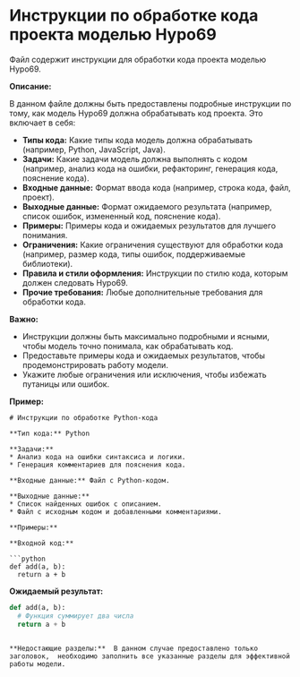 # Инструкции по обработке кода проекта моделью Hypo69

Файл содержит инструкции для обработки кода проекта моделью Hypo69.

**Описание:**

В данном файле должны быть предоставлены подробные инструкции по тому, как модель Hypo69 должна обрабатывать код проекта. Это включает в себя:

* **Типы кода:** Какие типы кода модель должна обрабатывать (например, Python, JavaScript, Java).
* **Задачи:** Какие задачи модель должна выполнять с кодом (например, анализ кода на ошибки, рефакторинг, генерация кода, пояснение кода).
* **Входные данные:** Формат ввода кода (например, строка кода, файл, проект).
* **Выходные данные:** Формат ожидаемого результата (например, список ошибок, измененный код, пояснение кода).
* **Примеры:** Примеры кода и ожидаемых результатов для лучшего понимания.
* **Ограничения:** Какие ограничения существуют для обработки кода (например, размер кода, типы ошибок, поддерживаемые библиотеки).
* **Правила и стили оформления:** Инструкции по стилю кода, которым должен следовать Hypo69.
* **Прочие требования:** Любые дополнительные требования для обработки кода.


**Важно:**

* Инструкции должны быть максимально подробными и ясными, чтобы модель точно понимала, как обрабатывать код.
* Предоставьте примеры кода и ожидаемых результатов, чтобы продемонстрировать работу модели.
* Укажите любые ограничения или исключения, чтобы избежать путаницы или ошибок.

**Пример:**

```
# Инструкции по обработке Python-кода

**Тип кода:** Python

**Задачи:**
* Анализ кода на ошибки синтаксиса и логики.
* Генерация комментариев для пояснения кода.

**Входные данные:** Файл с Python-кодом.

**Выходные данные:**
* Список найденных ошибок с описанием.
* Файл с исходным кодом и добавленными комментариями.

**Примеры:**

**Входной код:**

```python
def add(a, b):
  return a + b
```

**Ожидаемый результат:**

```python
def add(a, b):
  # Функция суммирует два числа
  return a + b
```
```

**Недостающие разделы:**  В данном случае предоставлено только заголовок,  необходимо заполнить все указанные разделы для эффективной работы модели.